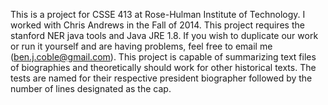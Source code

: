 This is a project for CSSE 413 at Rose-Hulman Institute of Technology. I worked with Chris Andrews in the Fall of 2014.
This project requires the stanford NER java tools and Java JRE 1.8. If you wish to duplicate our work or run it yourself and are having problems, feel free to email me (ben.j.coble@gmail.com). 
This project is capable of summarizing text files of biographies and theoretically should work for other historical texts. The tests are named for their respective president biographer followed by the number of lines designated as the cap.
